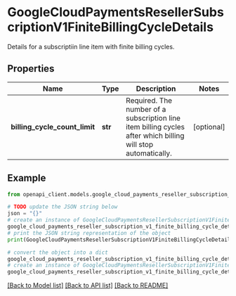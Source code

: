 # GoogleCloudPaymentsResellerSubscriptionV1FiniteBillingCycleDetails

Details for a subscriptiin line item with finite billing cycles.

## Properties

Name | Type | Description | Notes
------------ | ------------- | ------------- | -------------
**billing_cycle_count_limit** | **str** | Required. The number of a subscription line item billing cycles after which billing will stop automatically. | [optional] 

## Example

```python
from openapi_client.models.google_cloud_payments_reseller_subscription_v1_finite_billing_cycle_details import GoogleCloudPaymentsResellerSubscriptionV1FiniteBillingCycleDetails

# TODO update the JSON string below
json = "{}"
# create an instance of GoogleCloudPaymentsResellerSubscriptionV1FiniteBillingCycleDetails from a JSON string
google_cloud_payments_reseller_subscription_v1_finite_billing_cycle_details_instance = GoogleCloudPaymentsResellerSubscriptionV1FiniteBillingCycleDetails.from_json(json)
# print the JSON string representation of the object
print(GoogleCloudPaymentsResellerSubscriptionV1FiniteBillingCycleDetails.to_json())

# convert the object into a dict
google_cloud_payments_reseller_subscription_v1_finite_billing_cycle_details_dict = google_cloud_payments_reseller_subscription_v1_finite_billing_cycle_details_instance.to_dict()
# create an instance of GoogleCloudPaymentsResellerSubscriptionV1FiniteBillingCycleDetails from a dict
google_cloud_payments_reseller_subscription_v1_finite_billing_cycle_details_from_dict = GoogleCloudPaymentsResellerSubscriptionV1FiniteBillingCycleDetails.from_dict(google_cloud_payments_reseller_subscription_v1_finite_billing_cycle_details_dict)
```
[[Back to Model list]](../README.md#documentation-for-models) [[Back to API list]](../README.md#documentation-for-api-endpoints) [[Back to README]](../README.md)


